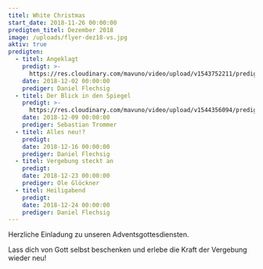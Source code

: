 ```yaml
---
titel: White Christmas
start_date: 2018-11-26 00:00:00
predigten_titel: Dezember 2018
image: /uploads/flyer-dez18-vs.jpg
aktiv: true
predigten:
  - titel: Angeklagt
    predigt: >-
      https://res.cloudinary.com/mavuno/video/upload/v1543752211/predigten/White%20Christmas/2018120_Predigt_Flechsig_White_Christmas_01.mp3
    date: 2018-12-02 00:00:00
    prediger: Daniel Flechsig
  - titel: Der Blick in den Spiegel
    predigt: >-
      https://res.cloudinary.com/mavuno/video/upload/v1544356094/predigten/White%20Christmas/20181209_Predigt_Trommer_White_Christmas_02.mp3
    date: 2018-12-09 00:00:00
    prediger: Sebastian Trommer
  - titel: Alles neu!?
    predigt:
    date: 2018-12-16 00:00:00
    prediger: Daniel Flechsig
  - titel: Vergebung steckt an
    predigt:
    date: 2018-12-23 00:00:00
    prediger: Ole Glöckner
  - titel: Heiligabend
    predigt:
    date: 2018-12-24 00:00:00
    prediger: Daniel Flechsig
---
```


Herzliche Einladung zu unseren Adventsgottesdiensten.

Lass dich von Gott selbst beschenken und erlebe die Kraft der Vergebung wieder neu!